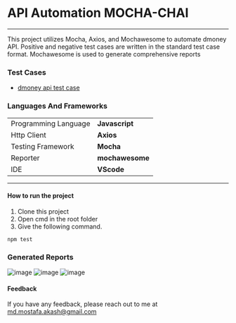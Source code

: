 # API Automation MOCHA-CHAI 

---
This project utilizes Mocha, Axios, and Mochawesome to automate dmoney API. Positive and negative test cases are written in the standard test case format. Mochawesome is used to generate comprehensive reports

### Test Cases
* [dmoney api test case](https://docs.google.com/spreadsheets/d/1aLoDU6Rhy-oIePIUNRm0kQjcJCGx52VuMHjpx5Jswws/edit?usp=sharing)

### Languages And Frameworks
|                          |                  |
|--------------------------|------------------|
| Programming Language     | **Javascript**         |
| Http Client            | **Axios** |
| Testing Framework        | **Mocha**       |
| Reporter | **mochawesome**       |
| IDE                      | **VScode**     |




---
#### How to run the project
1. Clone this project
2. Open cmd in the root folder
3. Give the following command.

```
npm test
 ```




### Generated Reports
![image](https://user-images.githubusercontent.com/41513761/229515147-9fb5b02b-1f57-4f1a-a799-1cb6c97626d0.png)
![image](https://user-images.githubusercontent.com/41513761/229516071-f4a0db43-a1e2-45fd-af29-ba6c757430b8.png)
![image](https://user-images.githubusercontent.com/41513761/229516168-54fdcd05-3e7a-4c3e-be9c-51cad0cbb647.png)




#### Feedback
If you have any feedback, please reach out to me at md.mostafa.akash@gmail.com
